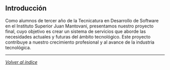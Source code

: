 ## Introducción

Como alumnos de tercer año de la Tecnicatura en Desarrollo de Software en el Instituto Superior Juan Mantovani, presentamos nuestro proyecto final, cuyo objetivo es crear un sistema de servicios que aborde las necesidades actuales y futuras del ámbito tecnológico. Este proyecto contribuye a nuestro crecimiento profesional y al avance de la industria tecnológica.

---

*[Volver al índice](../../README.md#documentación)*